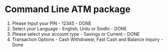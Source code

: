 # Command Line ATM package
1) Please Input your PIN - 12345 - DONE
2) Select your Language - English, Urdu or Sindhi - DONE 
3) Please select your account type - Savings or Current - DONE
4) Transaction Options - Cash Withdrawal, Fast Cash and Balance inquiry - Done